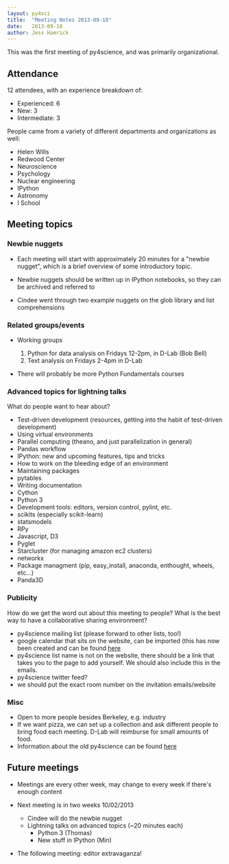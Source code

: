 ```yaml
---
layout: py4sci
title:  "Meeting Notes 2013-09-18" 
date:   2013-09-18
author: Jess Hamrick
---
```


This was the first meeting of py4science, and was primarily
organizational.

## Attendance

12 attendees, with an experience breakdown of:

* Experienced: 6
* New: 3
* Intermediate: 3

People came from a variety of different departments and organizations
as well:

* Helen Wills
* Redwood Center
* Neuroscience
* Psychology
* Nuclear engineering
* IPython
* Astronomy
* I School

## Meeting topics

### Newbie nuggets

* Each meeting will start with approximately 20 minutes for a "newbie
  nugget", which is a brief overview of some introductory topic.

* Newbie nuggets should be written up in IPython notebooks, so they
  can be archived and referred to

* Cindee went through two example nuggets on the glob library and list
  comprehensions

### Related groups/events

* Working groups
  1. Python for data analysis on Fridays 12-2pm, in D-Lab (Bob Bell)
  2. Text analysis on Fridays 2-4pm in D-Lab

* There will probably be more Python Fundamentals courses

### Advanced topics for lightning talks

What do people want to hear about?

* Test-driven development (resources, getting into the habit
  of test-driven development)
* Using virtual environments
* Parallel computing (theano, and just parallelization in general)
* Pandas workflow
* IPython: new and upcoming features, tips and tricks
* How to work on the bleeding edge of an environment
* Maintaining packages
* pytables
* Writing documentation
* Cython
* Python 3
* Development tools: editors, version control, pylint, etc.
* scikits (especially scikit-learn)
* statsmodels
* RPy
* Javascript, D3
* Pyglet
* Starcluster (for managing amazon ec2 clusters)
* networkx
* Package managment (pip, easy_install, anaconda, enthought, wheels,
  etc...)
* Panda3D

### Publicity

How do we get the word out about this meeting to people?  What is the
best way to have a collaborative sharing environment?

* py4science mailing list (please forward to other lists, too!)
* google calendar that sits on the website, can be imported (this has
  now been created and can be found
  [here](https://www.google.com/calendar/embed?src=moeh9ilpdjicogfaav9jtplh28%40group.calendar.google.com&ctz=America/Los_Angeles)
* py4science list name is not on the website, there should be a link
  that takes you to the page to add yourself. We should also include
  this in the emails.
* py4science twitter feed?
* we should put the exact room number on the invitation emails/website

### Misc

* Open to more people besides Berkeley, e.g. industry
* If we want pizza, we can set up a collection and ask different
  people to bring food each meeting. D-Lab will reimburse for small
  amounts of food.
* Information about the old py4science can be found
  [here](https://github.com/ipython/ipython/wiki/Trash:+Py4science)

## Future meetings

* Meetings are every other week, may change to every week if there's
  enough content

* Next meeting is in two weeks 10/02/2013
  * Cindee will do the newbie nugget
  * Lightning talks on advanced topics (~20 minutes each)
	* Python 3 (Thomas)
	* New stuff in IPython (Min)

* The following meeting: editor extravaganza!
